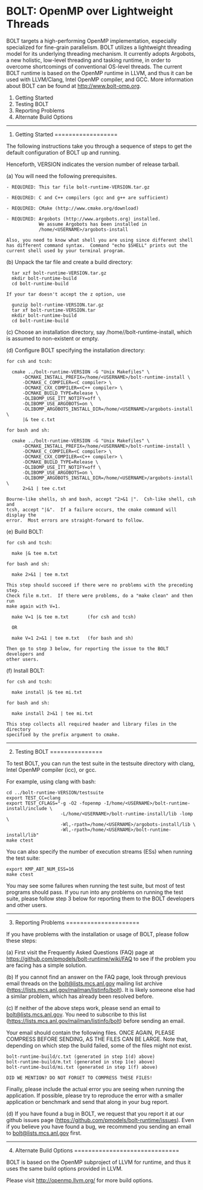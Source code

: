 # BOLT: OpenMP over Lightweight Threads

BOLT targets a high-performing OpenMP implementation, especially specialized
for fine-grain parallelism.  BOLT utilizes a lightweight threading model for
its underlying threading mechanism.  It currently adopts Argobots, a new
holistic, low-level threading and tasking runtime, in order to overcome
shortcomings of conventional OS-level threads.  The current BOLT runtime is
based on the OpenMP runtime in LLVM, and thus it can be used with LLVM/Clang,
Intel OpenMP compiler, and GCC.  More information about BOLT can be found at
http://www.bolt-omp.org.


1. Getting Started
2. Testing BOLT
3. Reporting Problems
4. Alternate Build Options


-------------------------------------------------------------------------------

1. Getting Started
==================

The following instructions take you through a sequence of steps to get the
default configuration of BOLT up and running.

Henceforth, VERSION indicates the version number of release tarball.

(a) You will need the following prerequisites.

    - REQUIRED: This tar file bolt-runtime-VERSION.tar.gz

    - REQUIRED: C and C++ compilers (gcc and g++ are sufficient)

    - REQUIRED: CMake (http://www.cmake.org/download)

    - REQUIRED: Argobots (http://www.argobots.org) installed.
                We assume Argobots has been installed in
                /home/<USERNAME>/argobots-install

    Also, you need to know what shell you are using since different shell
    has different command syntax.  Command "echo $SHELL" prints out the
    current shell used by your terminal program.

(b) Unpack the tar file and create a build directory:

      tar xzf bolt-runtime-VERSION.tar.gz
      mkdir bolt-runtime-build
      cd bolt-runtime-build

    If your tar doesn't accept the z option, use

      gunzip bolt-runtime-VERSION.tar.gz
      tar xf bolt-runtime-VERSION.tar
      mkdir bolt-runtime-build
      cd bolt-runtime-build

(c) Choose an installation directory, say
    /home/<USERNAME>/bolt-runtime-install, which is assumed to non-existent
    or empty.

(d) Configure BOLT specifying the installation directory:

    for csh and tcsh:

      cmake ../bolt-runtime-VERSION -G "Unix Makefiles" \
          -DCMAKE_INSTALL_PREFIX=/home/<USERNAME>/bolt-runtime-install \
          -DCMAKE_C_COMPILER=<C compiler> \
          -DCMAKE_CXX_COMPILER=<C++ compiler> \
          -DCMAKE_BUILD_TYPE=Release \
          -DLIBOMP_USE_ITT_NOTIFY=off \
          -DLIBOMP_USE_ARGOBOTS=on \
          -DLIBOMP_ARGOBOTS_INSTALL_DIR=/home/<USERNAME>/argobots-install \
          |& tee c.txt

    for bash and sh:

      cmake ../bolt-runtime-VERSION -G "Unix Makefiles" \
          -DCMAKE_INSTALL_PREFIX=/home/<USERNAME>/bolt-runtime-install \
          -DCMAKE_C_COMPILER=<C compiler> \
          -DCMAKE_CXX_COMPILER=<C++ compiler> \
          -DCMAKE_BUILD_TYPE=Release \
          -DLIBOMP_USE_ITT_NOTIFY=off \
          -DLIBOMP_USE_ARGOBOTS=on \
          -DLIBOMP_ARGOBOTS_INSTALL_DIR=/home/<USERNAME>/argobots-install \
          2>&1 | tee c.txt

    Bourne-like shells, sh and bash, accept "2>&1 |".  Csh-like shell, csh and
    tcsh, accept "|&".  If a failure occurs, the cmake command will display the
    error.  Most errors are straight-forward to follow.

(e) Build BOLT:

    for csh and tcsh:

      make |& tee m.txt

    for bash and sh:

      make 2>&1 | tee m.txt

    This step should succeed if there were no problems with the preceding step.
    Check file m.txt.  If there were problems, do a "make clean" and then run
    make again with V=1.

      make V=1 |& tee m.txt       (for csh and tcsh)

      OR

      make V=1 2>&1 | tee m.txt   (for bash and sh)

    Then go to step 3 below, for reporting the issue to the BOLT developers and
    other users.

(f) Install BOLT:

    for csh and tcsh:

      make install |& tee mi.txt

    for bash and sh:

      make install 2>&1 | tee mi.txt

    This step collects all required header and library files in the directory
    specified by the prefix argument to cmake.

-------------------------------------------------------------------------------

2. Testing BOLT
===============

To test BOLT, you can run the test suite in the testsuite directory with
clang, Intel OpenMP compiler (icc), or gcc.

For example, using clang with bash:

    cd ../bolt-runtime-VERSION/testsuite
    export TEST_CC=clang
    export TEST_CFLAGS="-g -O2 -fopenmp -I/home/<USERNAME>/bolt-runtime-install/include \
                        -L/home/<USERNAME>/bolt-runtime-install/lib -lomp \
                        -Wl,-rpath=/home/<USERNAME>/argobots-install/lib \
                        -Wl,-rpath=/home/<USERNAME>/bolt-runtime-install/lib"
    make ctest

You can also specify the number of execution streams (ESs) when running the
test suite:

    export KMP_ABT_NUM_ESS=16
    make ctest

You may see some failures when running the test suite, but most of test
programs should pass.  If you run into any problems on running the test suite,
please follow step 3 below for reporting them to the BOLT developers and other
users.

-------------------------------------------------------------------------------

3. Reporting Problems
=====================

If you have problems with the installation or usage of BOLT, please follow
these steps:

(a) First visit the Frequently Asked Questions (FAQ) page at
https://github.com/pmodels/bolt-runtime/wiki/FAQ
to see if the problem you are facing has a simple solution.

(b) If you cannot find an answer on the FAQ page, look through previous
email threads on the bolt@lists.mcs.anl.gov mailing list archive
(https://lists.mcs.anl.gov/mailman/listinfo/bolt).  It is likely
someone else had a similar problem, which has already been resolved
before.

(c) If neither of the above steps work, please send an email to
bolt@lists.mcs.anl.gov.  You need to subscribe to this list
(https://lists.mcs.anl.gov/mailman/listinfo/bolt) before sending
an email.

Your email should contain the following files.  ONCE AGAIN, PLEASE
COMPRESS BEFORE SENDING, AS THE FILES CAN BE LARGE.  Note that,
depending on which step the build failed, some of the files might not
exist.

    bolt-runtime-build/c.txt (generated in step 1(d) above)
    bolt-runtime-build/m.txt (generated in step 1(e) above)
    bolt-runtime-build/mi.txt (generated in step 1(f) above)

    DID WE MENTION? DO NOT FORGET TO COMPRESS THESE FILES!

Finally, please include the actual error you are seeing when running
the application.  If possible, please try to reproduce the error with
a smaller application or benchmark and send that along in your bug
report.

(d) If you have found a bug in BOLT, we request that you report it
at our github issues page (https://github.com/pmodels/bolt-runtime/issues).
Even if you believe you have found a bug, we recommend you sending an
email to bolt@lists.mcs.anl.gov first.

-------------------------------------------------------------------------------

4. Alternate Build Options
==============================

BOLT is based on the OpenMP subproject of LLVM for runtime, and thus it uses
the same build options provided in LLVM.

Please visit http://openmp.llvm.org/ for more build options.

